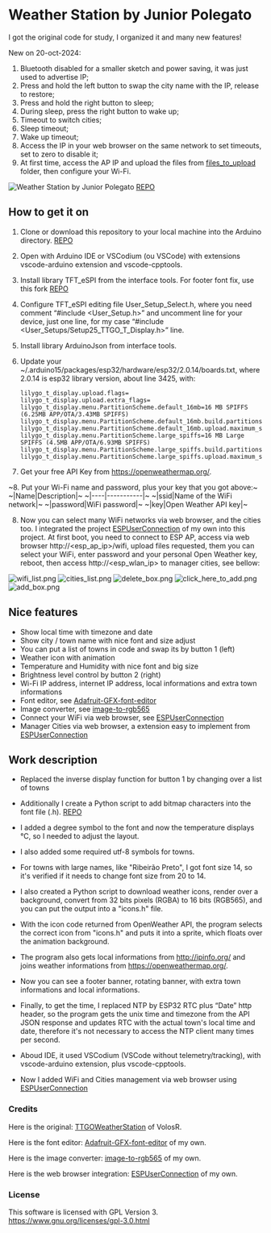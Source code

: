 # Weather Station by Junior Polegato

I got the original code for study, I organized it and many new features!

New on 20-oct-2024:
1. Bluetooth disabled for a smaller sketch and power saving, it was just used to advertise IP;
2. Press and hold the left button to swap the city name with the IP, release to restore;
3. Press and hold the right button to sleep;
4. During sleep, press the right button to wake up;
5. Timeout to switch cities;
6. Sleep timeout;
7. Wake up timeout;
8. Access the IP in your web browser on the same network to set timeouts, set to zero to disable it;
9. At first time, access the AP IP and upload the files from [files_to_upload](https://github.com/JuniorPolegato/TTGOWeatherStation/tree/main/files_to_upload) folder, then configure your Wi-Fi.

![Weather Station by Junior Polegato](https://raw.githubusercontent.com/JuniorPolegato/TTGOWeatherStation/main/assets/TTGOWeatherStation.jpg)
[REPO](https://github.com/JuniorPolegato/TTGOWeatherStation)

## How to get it on

1. Clone or download this repository to your local machine into the Arduino directory.
[REPO](https://github.com/JuniorPolegato/TTGOWeatherStation)

2. Open with Arduino IDE or VSCodium (ou VSCode) with extensions vscode-arduino extension and vscode-cpptools.

3. Install library TFT_eSPI from the interface tools. For footer font fix, use this fork [REPO](https://github.com/JuniorPolegato/TFT_eSPI/)

4. Configure TFT_eSPI editing file User_Setup_Select.h, where you need comment “#include <User_Setup.h>” and uncomment line for your device, just one line, for my case “#include <User_Setups/Setup25_TTGO_T_Display.h>” line.

5. Install library ArduinoJson from interface tools.

6. Update your ~/.arduino15/packages/esp32/hardware/esp32/2.0.14/boards.txt, where 2.0.14 is esp32 library version, about line 3425, with:

    ```
    lilygo_t_display.upload.flags=
    lilygo_t_display.upload.extra_flags=
    lilygo_t_display.menu.PartitionScheme.default_16mb=16 MB SPIFFS (6.25MB APP/OTA/3.43MB SPIFFS)
    lilygo_t_display.menu.PartitionScheme.default_16mb.build.partitions=default_16MB
    lilygo_t_display.menu.PartitionScheme.default_16mb.upload.maximum_size=6553600
    lilygo_t_display.menu.PartitionScheme.large_spiffs=16 MB Large SPIFFS (4.5MB APP/OTA/6.93MB SPIFFS)
    lilygo_t_display.menu.PartitionScheme.large_spiffs.build.partitions=large_spiffs_16MB
    lilygo_t_display.menu.PartitionScheme.large_spiffs.upload.maximum_size=4718592
    ```

7. Get your free API Key from https://openweathermap.org/.

~8. Put your Wi-Fi name and password, plus your key that you got above:~
~|Name|Description|~
~|----|-----------|~
~|ssid|Name of the WiFi network|~
~|password|WiFi password|~
~|key|Open Weather API key|~


8. Now you can select many WiFi networks via web browser, and the cities too. I integrated the project [ESPUserConnection](https://github.com/JuniorPolegato/ESPUserConnection) of my own into this project. At first boot, you need to connect to ESP AP, access via web browser http://<esp_ap_ip>/wifi, upload files requested, them you can select your WiFi, enter password and your personal Open Weather key, reboot, then access http://<esp_wlan_ip> to manager cities, see bellow:

![wifi_list.png](https://raw.githubusercontent.com/JuniorPolegato/TTGOWeatherStation/main/assets/wifi_list.png)
![cities_list.png](https://raw.githubusercontent.com/JuniorPolegato/TTGOWeatherStation/main/assets/cities_list.png)
![delete_box.png](https://raw.githubusercontent.com/JuniorPolegato/TTGOWeatherStation/main/assets/delete_box.png)
![click_here_to_add.png](https://raw.githubusercontent.com/JuniorPolegato/TTGOWeatherStation/main/assets/click_here_to_add.png)
![add_box.png](https://raw.githubusercontent.com/JuniorPolegato/TTGOWeatherStation/main/assets/add_box.png)

## Nice features

- Show local time with timezone and date
- Show city / town name with nice font and size adjust
- You can put a list of towns in code and swap its by button 1 (left)
- Weather icon with animation
- Temperature and Humidity with nice font and big size
- Brightness level control by button 2 (right)
- Wi-Fi IP address, internet IP address, local informations and extra town informations
- Font editor, see [Adafruit-GFX-font-editor](https://github.com/JuniorPolegato/Adafruit-GFX-font-editor)
- Image converter, see [image-to-rgb565](https://github.com/JuniorPolegato/image-to-rgb565)
- Connect your WiFi via web browser, see [ESPUserConnection](https://github.com/JuniorPolegato/ESPUserConnection)
- Manager Cities via web browser, a extension easy to implement from [ESPUserConnection](https://github.com/JuniorPolegato/ESPUserConnection)

## Work description

- Replaced the inverse display function for button 1 by changing over a list of towns

- Additionally I create a Python script to add bitmap characters into the font file (.h).
[REPO](https://github.com/JuniorPolegato/Adafruit-GFX-font-editor)

- I added a degree symbol to the font and now the temperature displays °C, so I needed to adjust the layout.

- I also added some required utf-8 symbols for towns.

- For towns with large names, like "Ribeirão Preto", I got font size 14, so it's verified if it needs to change font size from 20 to 14.

- I also created a Python script to download weather icons, render over a background, convert from 32 bits pixels (RGBA) to 16 bits (RGB565), and you can put the output into a "icons.h" file.

- With the icon code returned from OpenWeather API, the program selects the correct icon from "icons.h" and puts it into a sprite, which floats over the animation background.

- The program also gets local informations from http://ipinfo.org/ and joins weather informations from https://openweathermap.org/.

- Now you can see a footer banner, rotating banner, with extra town informations and local informations.

- Finally, to get the time, I replaced NTP by ESP32 RTC plus “Date” http header, so the program gets the unix time and timezone from the API JSON response and updates RTC with the actual town's local time and date, therefore it's not necessary to access the NTP client many times per second.

- Aboud IDE, it used VSCodium (VSCode without telemetry/tracking), with vscode-arduino extension, plus vscode-cpptools.

- Now I added WiFi and Cities management via web browser using [ESPUserConnection](https://github.com/JuniorPolegato/ESPUserConnection)

### Credits

Here is the original: [TTGOWeatherStation](https://github.com/VolosR/TTGOWeatherStation) of VolosR.

Here is the font editor: [Adafruit-GFX-font-editor](https://github.com/JuniorPolegato/Adafruit-GFX-font-editor) of my own.

Here is the image converter: [image-to-rgb565](https://github.com/JuniorPolegato/image-to-rgb565) of my own.

Here is the web browser integration: [ESPUserConnection](https://github.com/JuniorPolegato/ESPUserConnection) of my own.

### License

This software is licensed with GPL Version 3. https://www.gnu.org/licenses/gpl-3.0.html
